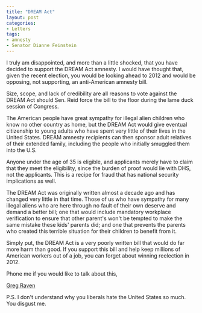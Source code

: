 ```yaml
---
title: "DREAM Act"
layout: post
categories:
- Letters
tags:
- amnesty
- Senator Dianne Feinstein
---
```


I truly am disappointed, and more than a little shocked, that you have decided to support the DREAM Act amnesty. I would have thought that, given the recent election, you would be looking ahead to 2012 and would be opposing, not supporting, an anti-American amnesty bill.  
  
Size, scope, and lack of credibility are all reasons to vote against the DREAM Act should Sen. Reid force the bill to the floor during the lame duck session of Congress.

The American people have great sympathy for illegal alien children who know no other country as home, but the DREAM Act would give eventual citizenship to young adults who have spent very little of their lives in the United States. DREAM amnesty recipients can then sponsor adult relatives of their extended family, including the people who initially smuggled them into the U.S.

Anyone under the age of 35 is eligible, and applicants merely have to claim that they meet the eligibility, since the burden of proof would lie with DHS, not the applicants. This is a recipe for fraud that has national security implications as well.

The DREAM Act was originally written almost a decade ago and has changed very little in that time. Those of us who have sympathy for many illegal aliens who are here through no fault of their own deserve and demand a better bill; one that would include mandatory workplace verification to ensure that other parent's won't be tempted to make the same mistake these kids' parents did; and one that prevents the parents who created this terrible situation for their children to benefit from it.

Simply put, the DREAM Act is a very poorly written bill that would do far more harm than good. If you support this bill and help keep millions of American workers out of a job, you can forget about winning reelection in 2012.

Phone me if you would like to talk about this,

[Greg Raven](https://www.gregraven.org/)

P.S. I don't understand why you liberals hate the United States so much. You disgust me.